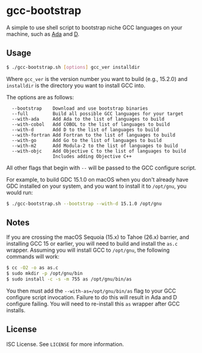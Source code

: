 gcc-bootstrap
=============
A simple to use shell script to bootstrap niche GCC languages on your
machine, such as
[Ada](https://en.wikipedia.org/wiki/Ada_%28programming_language%29)
and
[D](https://dlang.org/).

Usage
-----
```sh
$ ./gcc-bootstrap.sh [options] gcc_ver installdir
```
Where `gcc_ver` is the version number you want to build (e.g., 15.2.0)
and `installdir` is the directory you want to install GCC into.

The options are as follows:
```
  --bootstrap    Download and use bootstrap binaries
  --full         Build all possible GCC languages for your target
  --with-ada     Add Ada to the list of languages to build
  --with-cobol   Add COBOL to the list of languages to build
  --with-d       Add D to the list of languages to build
  --with-fortran Add Fortran to the list of languages to build
  --with-go      Add Go to the list of languages to build
  --with-m2      Add Modula-2 to the list of languages to build
  --with-objc    Add Objective C to the list of languages to build
                 Includes adding Objective C++
```
All other flags that begin with `--` will be passed to the GCC
configure script.

For example, to build GDC 15.1.0 on macOS when you don't already have
GDC installed on your system, and you want to install it to
`/opt/gnu`, you would run:
```sh
$ ./gcc-bootstrap.sh --bootstrap --with-d 15.1.0 /opt/gnu
```

Notes
-----
If you are crossing the macOS Sequoia (15.x) to Tahoe (26.x) barrier,
and installing GCC 15 or earlier, you will need to build and install
the `as.c` wrapper. Assuming you will install GCC to `/opt/gnu`, the
following commands will work:
```sh
$ cc -O2 -o as as.c
$ sudo mkdir -p /opt/gnu/bin
$ sudo install -c -s -m 755 as /opt/gnu/bin/as
```
You then must add the `--with-as=/opt/gnu/bin/as` flag to your GCC
configure script invocation. Failure to do this will result in Ada and
D configure failing. You will need to re-install this `as` wrapper
after GCC installs.

License
-------
ISC License. See `LICENSE` for more information.
